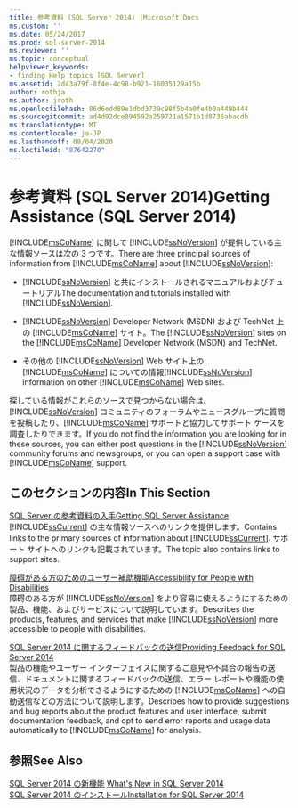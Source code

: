 ```yaml
---
title: 参考資料 (SQL Server 2014) |Microsoft Docs
ms.custom: ''
ms.date: 05/24/2017
ms.prod: sql-server-2014
ms.reviewer: ''
ms.topic: conceptual
helpviewer_keywords:
- finding Help topics [SQL Server]
ms.assetid: 2d43a79f-8f4e-4c98-b921-16035129a15b
author: rothja
ms.author: jroth
ms.openlocfilehash: 86d6edd89e1dbd3739c98f5b4a0fe4b0a449b444
ms.sourcegitcommit: ad4d92dce894592a259721a1571b1d8736abacdb
ms.translationtype: MT
ms.contentlocale: ja-JP
ms.lasthandoff: 08/04/2020
ms.locfileid: "87642270"
---
```

# <a name="getting-assistance-sql-server-2014"></a><span data-ttu-id="c70a4-102">参考資料 (SQL Server 2014)</span><span class="sxs-lookup"><span data-stu-id="c70a4-102">Getting Assistance (SQL Server 2014)</span></span>
  <span data-ttu-id="c70a4-103">[!INCLUDE[msCoName](../includes/msconame-md.md)] に関して [!INCLUDE[ssNoVersion](../includes/ssnoversion-md.md)] が提供している主な情報ソースは次の 3 つです。</span><span class="sxs-lookup"><span data-stu-id="c70a4-103">There are three principal sources of information from [!INCLUDE[msCoName](../includes/msconame-md.md)] about [!INCLUDE[ssNoVersion](../includes/ssnoversion-md.md)]:</span></span>  
  
-   <span data-ttu-id="c70a4-104">[!INCLUDE[ssNoVersion](../includes/ssnoversion-md.md)] と共にインストールされるマニュアルおよびチュートリアル</span><span class="sxs-lookup"><span data-stu-id="c70a4-104">The documentation and tutorials installed with [!INCLUDE[ssNoVersion](../includes/ssnoversion-md.md)].</span></span>  
  
-   <span data-ttu-id="c70a4-105">[!INCLUDE[ssNoVersion](../includes/ssnoversion-md.md)] Developer Network (MSDN) および TechNet 上の [!INCLUDE[msCoName](../includes/msconame-md.md)] サイト。</span><span class="sxs-lookup"><span data-stu-id="c70a4-105">The [!INCLUDE[ssNoVersion](../includes/ssnoversion-md.md)] sites on the [!INCLUDE[msCoName](../includes/msconame-md.md)] Developer Network (MSDN) and TechNet.</span></span>  
  
-   <span data-ttu-id="c70a4-106">その他の [!INCLUDE[ssNoVersion](../includes/ssnoversion-md.md)] Web サイト上の [!INCLUDE[msCoName](../includes/msconame-md.md)] についての情報</span><span class="sxs-lookup"><span data-stu-id="c70a4-106">[!INCLUDE[ssNoVersion](../includes/ssnoversion-md.md)] information on other [!INCLUDE[msCoName](../includes/msconame-md.md)] Web sites.</span></span>  
  
 <span data-ttu-id="c70a4-107">探している情報がこれらのソースで見つからない場合は、[!INCLUDE[ssNoVersion](../includes/ssnoversion-md.md)] コミュニティのフォーラムやニュースグループに質問を投稿したり、[!INCLUDE[msCoName](../includes/msconame-md.md)] サポートと協力してサポート ケースを調査したりできます。</span><span class="sxs-lookup"><span data-stu-id="c70a4-107">If you do not find the information you are looking for in these sources, you can either post questions in the [!INCLUDE[ssNoVersion](../includes/ssnoversion-md.md)] community forums and newsgroups, or you can open a support case with [!INCLUDE[msCoName](../includes/msconame-md.md)] support.</span></span>  
  
## <a name="in-this-section"></a><span data-ttu-id="c70a4-108">このセクションの内容</span><span class="sxs-lookup"><span data-stu-id="c70a4-108">In This Section</span></span>  
 [<span data-ttu-id="c70a4-109">SQL Server の参考資料の入手</span><span class="sxs-lookup"><span data-stu-id="c70a4-109">Getting SQL Server Assistance</span></span>](../../2014/getting-started/getting-sql-server-assistance.md)  
 <span data-ttu-id="c70a4-110">[!INCLUDE[ssCurrent](../includes/sscurrent-md.md)] の主な情報ソースへのリンクを提供します。</span><span class="sxs-lookup"><span data-stu-id="c70a4-110">Contains links to the primary sources of information about [!INCLUDE[ssCurrent](../includes/sscurrent-md.md)].</span></span> <span data-ttu-id="c70a4-111">サポート サイトへのリンクも記載されています。</span><span class="sxs-lookup"><span data-stu-id="c70a4-111">The topic also contains links to support sites.</span></span>  
  
 [<span data-ttu-id="c70a4-112">障碍がある方のためのユーザー補助機能</span><span class="sxs-lookup"><span data-stu-id="c70a4-112">Accessibility for People with Disabilities</span></span>](../../2014/getting-started/accessibility-for-people-with-disabilities.md)  
 <span data-ttu-id="c70a4-113">障碍のある方が [!INCLUDE[ssNoVersion](../includes/ssnoversion-md.md)] をより容易に使えるようにするための製品、機能、およびサービスについて説明しています。</span><span class="sxs-lookup"><span data-stu-id="c70a4-113">Describes the products, features, and services that make [!INCLUDE[ssNoVersion](../includes/ssnoversion-md.md)] more accessible to people with disabilities.</span></span>  
  
 [<span data-ttu-id="c70a4-114">SQL Server 2014 に関するフィードバックの送信</span><span class="sxs-lookup"><span data-stu-id="c70a4-114">Providing Feedback for SQL Server 2014</span></span>](../../2014/getting-started/providing-feedback-for-sql-server-2014.md)  
 <span data-ttu-id="c70a4-115">製品の機能やユーザー インターフェイスに関するご意見や不具合の報告の送信、ドキュメントに関するフィードバックの送信、エラー レポートや機能の使用状況のデータを分析できるようにするための [!INCLUDE[msCoName](../includes/msconame-md.md)] への自動送信などの方法について説明します。</span><span class="sxs-lookup"><span data-stu-id="c70a4-115">Describes how to provide suggestions and bug reports about the product features and user interface, submit documentation feedback, and opt to send error reports and usage data automatically to [!INCLUDE[msCoName](../includes/msconame-md.md)] for analysis.</span></span>  
  
## <a name="see-also"></a><span data-ttu-id="c70a4-116">参照</span><span class="sxs-lookup"><span data-stu-id="c70a4-116">See Also</span></span>  
 <span data-ttu-id="c70a4-117">[SQL Server 2014 の新機能](../sql-server/what-s-new-in-sql-server-2016.md) </span><span class="sxs-lookup"><span data-stu-id="c70a4-117">[What's New in SQL Server 2014](../sql-server/what-s-new-in-sql-server-2016.md) </span></span>  
 [<span data-ttu-id="c70a4-118">SQL Server 2014 のインストール</span><span class="sxs-lookup"><span data-stu-id="c70a4-118">Installation for SQL Server 2014</span></span>](../database-engine/install-windows/installation-for-sql-server.md)  
  
  
